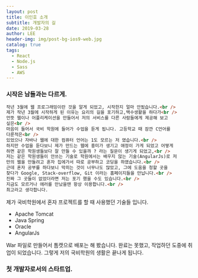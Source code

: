 ```yaml
---
layout: post
title: 이인호 소개
subtitle: 개발자의 길
date: 2019-03-28
author: LEE
header-img: img/post-bg-ios9-web.jpg
catalog: true
tags:
  - React
  - Node.js
  - Sass
  - AWS
---
```


### 시작은 남들과는 다르게.

```html
작년 3월에 웹 프로그래밍이란 것을 알게 되었고, 시작한지 얼마 안됬습니다.<br />
제가 작년 3월에 시작하게 된 이유는 요리의 길을 포기하고,백수생활을 하다가<br />
언뜻 웹이나 어플리케이션을 만들어서 저의 서비스를 다른 사람들에게 제공해 보고
싶은<br />
마음이 들어서 국비 학원에 들어가 수업을 듣게 됩니다. 고등학교 때 잠깐 C언어를
다룬적은<br />
있었으나 자바나 웹에 대한 컴퓨터 언어는 1도 모르는 저 였습니다.<br />
하지만 수업을 듣다보니 제가 만드는 웹에 흥미가 생기고 애정이 가게 되었고 어떻게
하면 같은 학원생들보다 잘 만들 수 있을까 ? 라는 질문이 생기게 되었고,<br />
저는 같은 학원생들이 안쓰는 기술로 학원에서는 배우지 않는 기술(AngularJs)로 저
만의 웹을 만들려고 혼자 집에가서 따로 공부하고 코딩을 하였습니다.<br />
근데 혼자 공부를 하다보니 막히는 것이 너무나도 많았고, 그에 도움을 청할 곳을
찾다가 Google, Stack-overflow, Git 이라는 홈페이지들을 만납니다.<br />
진짜 그 곳들이 없었더라면 저는 포기 했을 수도 있습니다.<br />
지금도 모르거나 에러를 만났을땐 항상 이용합니다.<br />
최고라고 생각합니다.
```

제가 국비학원에서 혼자 프로젝트를 할 때 사용했던 기술들 입니다.

- Apache Tomcat
- Java Spring
- Oracle
- AngularJs

War 파일로 만들어서 톰캣으로 배포는 해 봤습니다.
완료는 못했고, 작업하던 도중에 취업이 되었습니다.
그렇게 저의 국비학원의 생활은 끝나게 됩니다.

### 첫 개발자로서의 스타트업.

```html

```
